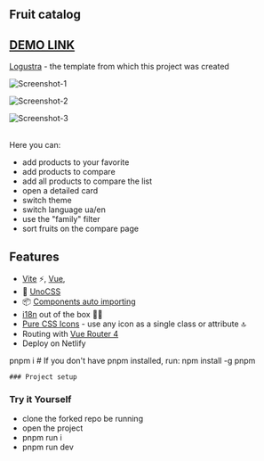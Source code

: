 <h2>Fruit catalog</h2>

[DEMO LINK](https://hilarious-eclair-32f1e3.netlify.app)<br>
---
[Logustra](https://github.com/logustra/vivu) - the template from which this project was created

<p><img src="https://i.ibb.co/q0bpVrL/Screenshot-1.png" alt="Screenshot-1" border="0"></p>
<p><img src="https://i.ibb.co/LzfF6pC/Screenshot-2.png" alt="Screenshot-2" border="0"></p>
<p><img src="https://i.ibb.co/93ZQRpk/Screenshot-3.png" alt="Screenshot-3" border="0"></p>
<br>
Here you can:

- add products to your favorite
- add products to compare
- add all products to compare the list
- open a detailed card
- switch theme
- switch language ua/en
- use the "family" filter 
- sort fruits on the compare page


## Features

- [Vite](https://github.com/vitejs/vite) ⚡️, [Vue](https://github.com/vuejs/vue),
- 💨 [UnoCSS](https://github.com/unocss/unocss)
- 📦 [Components auto importing](https://github.com/antfu/unplugin-vue-components)
- [i18n](https://github.com/intlify/vue-i18n-next) out of the box 👩‍🎨
- [Pure CSS Icons](https://github.com/unocss/unocss/tree/main/packages/preset-icons/) - use any icon as a single class or attribute 🔝
- Routing with [Vue Router 4](https://github.com/vuejs/vue-router-next)
- Deploy on Netlify


pnpm i # If you don't have pnpm installed, run: npm install -g pnpm
```
### Project setup

```
<h3>Try it Yourself</h3>

- clone the forked repo be running
- open the project
- pnpm run i
- pnpm run dev
